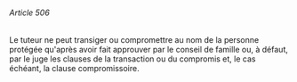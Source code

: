 ###### Article 506

Le tuteur ne peut transiger ou compromettre au nom de la personne protégée qu'après avoir fait approuver par le conseil de famille ou, à défaut, par le juge les clauses de la transaction ou du compromis et, le cas échéant, la clause compromissoire.

